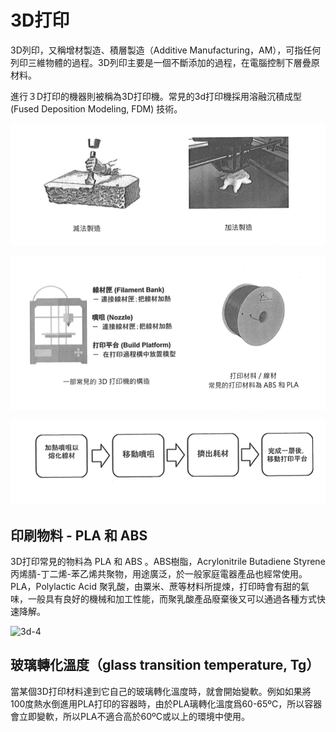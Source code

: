 # 3D打印

3D列印，又稱增材製造、積層製造（Additive Manufacturing，AM），可指任何列印三維物體的過程。3D列印主要是一個不斷添加的過程，在電腦控制下層疊原材料。

進行３D打印的機器則被稱為3D打印機。常見的3d打印機採用溶融沉積成型(Fused Deposition Modeling, FDM) 技術。

![3d-1.png]

![3d-2.png]

![3d-3.png]

[3d-1.png]: ./3d-1.png
[3d-2.png]: ./3d-2.png
[3d-3.png]: ./3d-3.png

## 印刷物料 - PLA 和 ABS

3D打印常見的物料為 PLA 和 ABS 。ABS樹脂，Acrylonitrile Butadiene Styrene 丙烯腈-丁二烯-苯乙烯共聚物，用途廣泛，於一般家庭電器產品也經常使用。
PLA，Polylactic Acid 聚乳酸，由粟米、蔗等材料所提煉，打印時會有甜的氣味，一般具有良好的機械和加工性能，而聚乳酸產品廢棄後又可以通過各種方式快速降解。

![3d-4]

[3d-4]: ./3d4.png

## 玻璃轉化溫度（glass transition temperature, Tg）
當某個3D打印材料達到它自己的玻璃轉化溫度時，就會開始變軟。例如如果將100度熱水倒進用PLA打印的容器時，由於PLA璃轉化溫度爲60-65ºC，所以容器會立即變軟，所以PLA不適合高於60ºC或以上的環境中使用。
